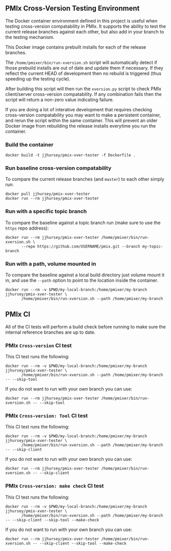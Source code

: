 ## PMIx Cross-Version Testing Environment

The Docker container environment defined in this project is useful when testing
cross-version compatability in PMIx. It supports the ability to test the current
release branches against each other, but also add in your branch to the testing
mechanism.

This Docker image contains prebuilt installs for each of the release branches.

The `/home/pmixer/bin/run-xversion.sh` script will automatically detect if those
prebuild installs are out of date and update them if necessary. If they reflect
the current HEAD of development then no rebuild is triggered (thus speeding up
the testing cycle).

After building this script will then run the `xversion.py` script to check
PMIx client/server cross-version compatability. If any combination fails
then the script will return a non-zero value indicating failure.

If you are doing a lot of interative development that requires checking cross-version
compatability you may want to make a persistent container, and rerun the script
within the same container. This will prevent an older Docker image from rebuilding
the release installs everytime you run the container.

### Build the container

```
docker build -t jjhursey/pmix-xver-tester -f Dockerfile .
```

### Run baseline cross-version compatability

To compare the current release branches (and `master`) to each other simply run:

```
docker pull jjhursey/pmix-xver-tester
docker run --rm jjhursey/pmix-xver-tester
```


### Run with a specific topic branch

To compare the baseline against a topic branch run (make sure to use the `https` repo address):

```
docker run --rm jjhursey/pmix-xver-tester /home/pmixer/bin/run-xversion.sh \
       --repo https://github.com/USERNAME/pmix.git --branch my-topic-branch
```


### Run with a path, volume mounted in

To compare the baseline against a local build directory just volume mount it in, and use the `--path` option to point to the location inside the container.

```
docker run --rm -v $PWD/my-local-branch:/home/pmixer/my-branch jjhursey/pmix-xver-tester \
       /home/pmixer/bin/run-xversion.sh --path /home/pmixer/my-branch
```


## PMIx CI

All of the CI tests will perform a build check before running to make sure the internal reference branches are up to date.


### PMIx `Cross-version` CI test

This CI test runs the following:

```
docker run --rm -v $PWD/my-local-branch:/home/pmixer/my-branch jjhursey/pmix-xver-tester \
       /home/pmixer/bin/run-xversion.sh --path /home/pmixer/my-branch -- --skip-tool
```

If you do not want to run with your own branch you can use:
```
docker run --rm jjhursey/pmix-xver-tester /home/pmixer/bin/run-xversion.sh -- --skip-tool
```


### PMIx `Cross-version: Tool` CI test

This CI test runs the following:

```
docker run --rm -v $PWD/my-local-branch:/home/pmixer/my-branch jjhursey/pmix-xver-tester \
       /home/pmixer/bin/run-xversion.sh --path /home/pmixer/my-branch -- --skip-client
```

If you do not want to run with your own branch you can use:
```
docker run --rm jjhursey/pmix-xver-tester /home/pmixer/bin/run-xversion.sh -- --skip-client
```


### PMIx `Cross-version: make check` CI test

This CI test runs the following:

```
docker run --rm -v $PWD/my-local-branch:/home/pmixer/my-branch jjhursey/pmix-xver-tester \
       /home/pmixer/bin/run-xversion.sh --path /home/pmixer/my-branch -- --skip-client --skip-tool --make-check
```

If you do not want to run with your own branch you can use:
```
docker run --rm jjhursey/pmix-xver-tester /home/pmixer/bin/run-xversion.sh -- --skip-client --skip-tool --make-check
```
